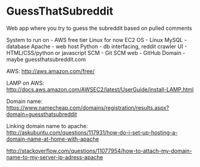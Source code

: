 # GuessThatSubreddit
Web app where you try to guess the subreddit based on pulled comments

System to run on - AWS free tier Linux for now EC2
OS - Linux
MySQL - database
Apache - web host
Python - db interfacing, reddit crawler
UI - HTML/CSS/python or javascript
SCM - Git
SCM web - GitHub
Domain - maybe guessthatsubreddit.com

AWS: http://aws.amazon.com/free/ 

LAMP on AWS: http://docs.aws.amazon.com/AWSEC2/latest/UserGuide/install-LAMP.html 

Domain name:
https://www.namecheap.com/domains/registration/results.aspx?domain=guessthatsubreddit

Linking domain name to apache:
http://askubuntu.com/questions/117931/how-do-i-set-up-hosting-a-domain-name-at-home-with-apache

http://stackoverflow.com/questions/11077954/how-to-attach-my-domain-name-to-my-server-ip-adress-apache
